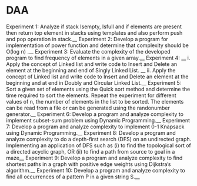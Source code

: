 # DAA
Experiment 1: Analyze if stack Isempty, Isfull and if elements are present then return top element in stacks using templates and also perform push and pop operation in stack.__
Experiment 2: Develop a  program for implementation of power function and determine that complexity should be O(log n) .__
Experiment 3: Evaluate the complexity of the developed program to find frequency of elements in a given array.__
Experiment 4: __
       i.	Apply the concept of Linked list and write code to Insert and Delete an element at the beginning and end of  Singly Linked List. __
       ii.	Apply the concept of Linked list and write code to Insert and Delete an element at the beginning and at end in Doubly and Circular Linked List.__
Experiment 5: Sort a given set of elements using the Quick sort method and determine the    time required to sort the elements. Repeat the experiment for different values of n, the number of elements in the list to be sorted. The elements can be  read from a file or can be generated using the randonumber generator.__
Experiment 6: Develop  a  program and analyze complexity to  implement subset-sum problem using Dynamic Programming.__
Experiment 7: Develop  a  program and analyze complexity  to implement 0-1 Knapsack using Dynamic Programming.__
Experiment 8: Develop  a  program and analyze complexity  to do a depth-first search (DFS) on an undirected graph. Implementing an application of DFS such as (i) to find the topological sort of a directed acyclic graph, OR (ii) to find a path from source to goal in a maze__
Experiment 9: Develop  a  program and analyze complexity  to find shortest paths in a graph with positive edge weights using Dijkstra’s algorithm.__
Experiment 10: Develop  a  program and analyze complexity  to find all occurrences of a pattern P in a given string S.__
